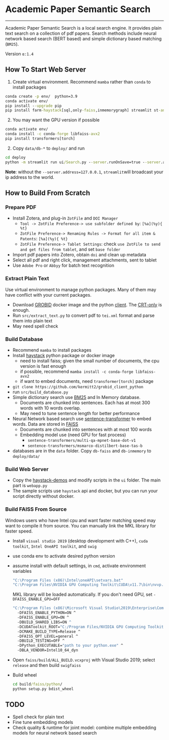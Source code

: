 # Academic Paper Semantic Search

--------


Academic Paper Semantic Search is a local search engine. It provides plain text search on a collection of pdf papers.
Search methods include neural network based search (BERT based) and simple dictionary based matching (`BM25`).

Version `α:1.4`

## How To Start Web Server
1. Create virtual environment. Recommend ``mamba`` rather than `conda` to install packages
  ```cmd
  conda create -p env/  python=3.9 
  conda activate env/
  pip install --upgrade pip
  pip install farm-haystack[sql,only-faiss,inmemorygraph] streamlit st-annotated-text
  ```

2. You may want the GPU version if possible
  ```cmd 
  conda activate env/
  conda install -c conda-forge libfaiss-avx2
  pip install transformers[torch]
  ```

2. Copy `data/db-*` to `deploy/` and run
  ```cmd  
  cd deploy
  python -m streamlit run ui/Search.py --server.runOnSave=true --server.address=127.0.0.1
  ``` 

**Note**: without the ``--server.address=127.0.0.1``, `streamlit`will broadcast your ip address to the world.

## How to Build From Scratch

### Prepare PDF

* Install Zotera, and plug-in ``ZotFile`` and ``DOI Manager``
    * `Tool -> ZotFile Preference-> use subfolder defined by`: `[%a](%y){ %t}`
    * `ZotFile Preference-> Renaming Rules -> Format for all item & Patents`: `[%a](%y){ %t}`
    * `ZotFile Preference-> Tablet Settings`: check `use ZotFile to send and get files from tablet`, and
      set `base folder`
* Import pdf papers into Zotero, obtain `doi` and clean up metadata
* Select all pdf and right click, management attachments, sent to tablet
* Use `Adobe Pro` or `Abbyy` for batch text recognition

### Extract Plain Text

Use virtual environment to manage python packages. Many of them may have conflict with your current packages.

* Download [GROBID](https://github.com/kermitt2/grobid) docker image and the
  python [client](https://github.com/kermitt2/grobid_client_python).
  The [CRT-only](https://grobid.readthedocs.io/en/latest/Grobid-docker/#crf-only-image) is enough.
* Run `src/extract_text.py` to convert pdf to `tei.xml` format and parse them into plain text
* May need spell check

### Build Database
* Recommend  ``mamba`` to install packages
* Install [haystack](https://github.com/deepset-ai/haystack) python package or docker image
    * need to install faiss; given the small number of documents, the cpu version is fast enough
    * if possible, recommend `` mamba install -c conda-forge libfaiss-avx2 ``
    * if want to embed documents, need `transformer[torch]` package
*  `git clone https://github.com/kermitt2/grobid_client_python`
* run `src/build_database.py`
* Simple dictionary search use [BM25](https://docs.haystack.deepset.ai/docs/retriever#bm25-recommended) and In Memory
  database.
    * Documents are chunked into sentences. Each has at most 300 words with 10 words overlap.
    * May need to tune sentence length for better performance
* Neural Network based search use [sentence-transformer](https://www.sbert.net/) to embed words. Data are stored
  in [FAISS](https://github.com/facebookresearch/faiss)
    * Documents are chunked into sentences with at most 100 words
    * Embedding model use (need GPU for fast process)
        * `sentence-transformers/multi-qa-mpnet-base-dot-v1`
        * `sentence-transformers/msmarco-distilbert-base-tas-b`
* databases are in the ``data`` folder. Copy `db-faiss` and `db-inmemory` to `deploy/data/`

### Build Web Server

* Copy the [haystack-demos](https://github.com/deepset-ai/haystack-demos) and modify scripts in the ``ui`` folder. The
  main part is `webapp.py`
* The sample scripts use ``haystack`` api and docker, but you can run your script directly without docker.

### Build FAISS From Source

Windows users who have Intel cpu and want faster matching speed may want to compile it from source. You can manually
link the MKL library for faster speed.

* Install  `visual studio 2019`  (desktop development with C++), `cuda toolkit`, `Intel OneAPI toolkit`,
  and `swig`
* use conda env to activate desired python version
* assume install with default settings, in ``cmd``, activate environment variables

  ```cmd
  "C:\Program Files (x86)\Intel\oneAPI\setvars.bat"
  "C:\Program Files\NVIDIA GPU Computing Toolkit\CUDA\v11.7\bin\nvvp.bat"
  ```
  MKL library will be loaded automatically. If you don't need GPU, set `-DFAISS_ENABLE_GPU=OFF`

  ```cmd
  "C:\Program Files (x86)\Microsoft Visual Studio\2019\Enterprise\Common7\IDE\CommonExtensions\Microsoft\CMake\CMake\bin\cmake.exe" -B build ^ 
    -DFAISS_ENABLE_PYTHON=ON ^
    -DFAISS_ENABLE_GPU=ON ^
    -DBUILD_SHARED_LIBS=ON ^ 
    -DCUDAToolkit_ROOT="C:/Program Files/NVIDIA GPU Computing Toolkit/CUDA/v11.7/" ^
    -DCMAKE_BUILD_TYPE=Release ^
    -DFAISS_OPT_LEVEL=general ^
    -DBUILD_TESTING=OFF ^
    -DPython_EXECUTABLE="path to your python.exe" ^
    -DBLA_VENDOR=Intel10_64_dyn    
  ```
* Open `faiss/build/ALL_BUILD.vcxproj` with Visual Studio 2019; select `release` and then build `swigfaiss`
* Build wheel
  ```cmd
  cd build/faiss/python/
  python setup.py bdist_wheel
  ```

## TODO

* Spell check for plain text
* Fine tune embedding models
* Check quality & runtime for joint model: combine multiple embedding models for neural network based search 